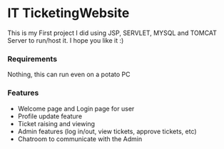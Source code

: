 # IT TicketingWebsite

This is my First project I did using JSP, SERVLET, MYSQL and TOMCAT Server to run/host it. I hope you like it :)

### Requirements
Nothing, this can run even on a potato PC

### Features
- Welcome page and Login page for user
- Profile update feature
- Ticket raising and viewing
- Admin features (log in/out, view tickets, approve tickets, etc)
- Chatroom to communicate with the Admin
